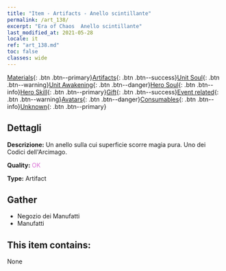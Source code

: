 ```yaml
---
title: "Item - Artifacts - Anello scintillante"
permalink: /art_138/
excerpt: "Era of Chaos  Anello scintillante"
last_modified_at: 2021-05-28
locale: it
ref: "art_138.md"
toc: false
classes: wide
---
```

 [Materials](/ItemsIT/){: .btn .btn--primary}[Artifacts](/ItemsIT/Artifacts/){: .btn .btn--success}[Unit Soul](/ItemsIT/UnitSoul/){: .btn .btn--warning}[Unit Awakening](/ItemsIT/UnitAwakening/){: .btn .btn--danger}[Hero Soul](/ItemsIT/HeroSoul/){: .btn .btn--info}[Hero Skill](/ItemsIT/HeroSkill/){: .btn .btn--primary}[Gift](/ItemsIT/Gift/){: .btn .btn--success}[Event related](/ItemsIT/Events/){: .btn .btn--warning}[Avatars](/ItemsIT/Avatars/){: .btn .btn--danger}[Consumables](/ItemsIT/Consumables/){: .btn .btn--info}[Unknown](/ItemsIT/Unknown/){: .btn .btn--primary}

## Dettagli
 **Descrizione:** Un anello sulla cui superficie scorre magia pura. Uno dei Codici dell'Arcimago.

 **Quality:** <span style="color: #DA70D6">OK</span>

 **Type:** Artifact

## Gather

*    Negozio dei Manufatti 
*    Manufatti 

## This item contains:

  None

